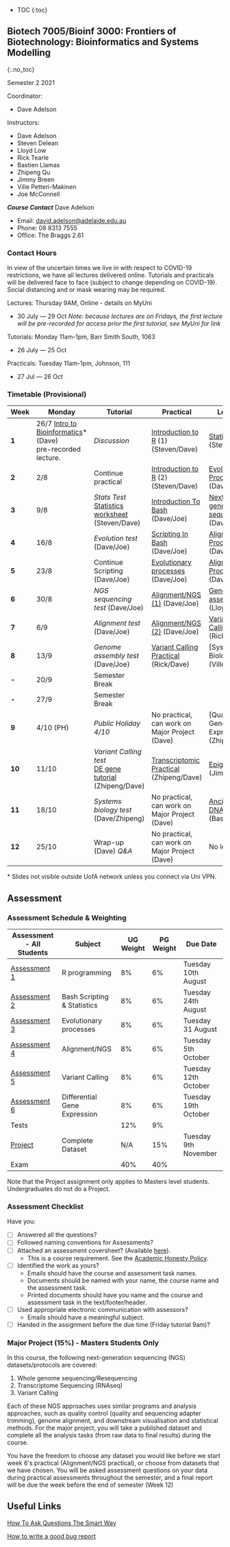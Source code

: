 * TOC
{:toc}

## Biotech 7005/Bioinf 3000: Frontiers of Biotechnology: Bioinformatics and Systems Modelling
{:.no_toc}

Semester 2 2021

Coordinator:
- Dave Adelson

Instructors:
- Dave Adelson
- Steven Delean 
- Lloyd Low 
- Rick Tearle 
- Bastien Llamas 
- Zhipeng Qu
- Jimmy Breen
- Ville Petteri-Makinen
- Joe McConnell

__*Course Contact*__
Dave Adelson
- Email: david.adelson@adelaide.edu.au
- Phone: 08 8313 7555
- Office: The Braggs 2.61

### Contact Hours
In view of the uncertain times we live in with respect to COVID-19 restrictions, we have all lectures delivered online. Tutorials and practicals will be delivered face to face (subject to change depending on COVID-19). Social distancing and or mask wearing may be required. 

Lectures: Thursday 9AM, Online - details on MyUni
- 30 July — 29 Oct *Note: because lectures are on Fridays, the first lecture will be pre-recorded for access prior the first tutorial, see MyUni for link*

Tutorials: Monday 11am-1pm, Barr Smith South, 1063
- 26 July — 25 Oct

Practicals: Tuesday 11am-1pm, Johnson, 111
- 27 Jul — 26 Oct

### Timetable (Provisional)

| **Week** | **Monday** |**Tutorial**         |**Practical**                                 | **Lecture**                              |
|----------|------------|---------------------|----------------------------------------------|------------------------------------------|
| **1**    | 26/7 [Intro to Bioinformatics][1]\* (Dave)<br>pre-recorded lecture.  | *Discussion* | [Introduction to R] (1) (Steven/Dave) |  [Statistics][2] (Steven)  |
| **2**    | 2/8        | Continue practical  | [Introduction to R] (2) (Steven/Dave)             | [Evolutionary Processes][3]\* (Dave)     |
| **3**    | 9/8        |  *Stats Test* <br> [Statistics worksheet] (Steven/Dave)                         | [Introduction To Bash] (Dave/Joe)     | [Next-generation sequencing][4]\*  (Dave)  |
| **4**    | 16/8       | *Evolution test* (Dave/Joe)   | [Scripting In Bash] (Dave/Joe)                   | [Alignment Process][5]\* (Dave)      | 
| **5**    | 23/8       | Continue Scripting (Dave/Joe) | [Evolutionary processes] (Dave/Joe)              | [Alignment Process][6]\* (Dave)            |   
| **6**    | 30/8       | *NGS sequencing test* (Dave/Joe)  |    [Alignment/NGS (1)] (Dave/Joe)             | [Genome assembly][8] (Lloyd)               |   
| **7**    | 6/9        |*Alignment test* (Dave/Joe)    | [Alignment/NGS (2)] (Dave/Joe)                   |       [Variant Calling][7] (Rick)         |
| **8**    | 13/9       |*Genome assembly test* (Dave/Joe)  |    [Variant Calling Practical][9] (Rick/Dave)  | [Systems Biology] (Ville)                | 
| **-**    | 20/9       | Semester Break      |                                              |                                          |
| **-**    | 27/9       | Semester Break      |                                              |                                          |
| **9**    | 4/10 (PH)  | *Public Holiday 4/10*|  No practical, can work on Major Project (Dave)   | [Quantifying Gene Expression] (Zhipeng))    | 
| **10**   | 11/10      | *Variant Calling test* <br> [DE gene tutorial] (Zhipeng/Dave) |   [Transcriptomic Practical] (Zhipeng/Dave)  |[Epigenetics][11]\* (Jimmy) |     
| **11**   | 18/10      | *Systems biology test* (Dave/Zhipeng) | No practical, can work on Major Project (Dave)  | [Ancient DNA][12]\* (Bastien)              | 
| **12**   | 25/10      | Wrap-up (Dave) *Q&A* |   No practical, can work on Major Project (Dave)  | No lecture                                 |


\* Slides not visible outside UofA network unless you connect via Uni VPN.

[1]: http://biotech7005.services.adelaide.edu.au/01-bioinformatics.slide
[2]: Lectures/02-statistics.html
[3]: http://biotech7005.services.adelaide.edu.au/03-evoprocess.slide
[4]: http://biotech7005.services.adelaide.edu.au/04-sequencing.slide
[5]: http://biotech7005.services.adelaide.edu.au/05-alignment.slide
[6]: http://biotech7005.services.adelaide.edu.au/05-alignment.slide
[7]: https://university-of-adelaide-bx-masters.github.io/BIOTECH-7005-BIOINF-3000/
[8]: https://university-of-adelaide-bx-masters.github.io/BIOTECH-7005-BIOINF-3000/
[9]: Practicals/VCF_Analysis/Week_8_Practical-VCF_Analysis.md
[10]: http://biotech7005.services.adelaide.edu.au/10-graphs.slide
[11]: http://biotech7005.services.adelaide.edu.au/09-epigenetics.slide
[//]: # (the following link needs to be updated)
[12]: https://university-of-adelaide-bx-masters.github.io/BIOTECH-7005-BIOINF-3000/

[Introduction to R]: Practicals/R_Practicals
[Introduction To Bash]: Practicals/Bash_Practicals/1_IntroBash.md
[Scripting In Bash]: Practicals/Bash_Practicals/2_BashScripting.md
[Evolutionary processes]: Practicals/evolutionary_prac/evolutionary.md
[Alignment/NGS (1)]: Practicals/NGS_Practicals/1_NGS_Practical1.md
[Alignment/NGS (2)]: Practicals/NGS_Practicals/2_NGS_Practical2.md
[Variant Calling practical]: Practicals/VCF_Analysis/Week_8_Practical-VCF_Analysis.md
[Graphical analyses]: https://github.com/kortschak/graphprac/
[DE gene tutorial]: DE_gene_tutorial/Tutorial_DE_Genes.html
[Statistics worksheet]: Tutorials/Wk2_Statistics.html
[Transcriptomic Practical]: Practicals/Transcriptome_Practical/Transcriptomic_Practical.html

## Assessment

### Assessment Schedule & Weighting

| **Assessment - All Students**                                               | **Subject**                 |  **UG Weight**  | **PG Weight** | **Due Date**          |
|--------------------------------------------------------------|-----------------------------|-----------------|------------|-----------------------|
| [Assessment 1](Assignments/Assignment1.md)                   | R programming               |  8%             | 6%         | Tuesday 10th August    |
| [Assessment 2](Assignments/Assignment2.md)                   | Bash Scripting & Statistics |  8%             | 6%         | Tuesday 24th August    |
| [Assessment 3](Practicals/evolutionary_prac/evolutionary.md) | Evolutionary processes      |  8%             | 6%         | Tuesday 31 August  |
| [Assessment 4](Assignments/Assignment4.md)                   | Alignment/NGS               |  8%             | 6%         | Tuesday 5th October |
| [Assessment 5](Assignments/Assignment5.md)                   | Variant Calling             |  8%             | 6%         | Tuesday 12th October |
| [Assessment 6](/Practicals/Transcriptomic_Practical.html)      | Differential Gene Expression|  8%             | 6%         | Tuesday 19th October   |
| Tests                                                        |                             |  12%            | 9%         |                       |
| [Project](Assignments/major_project_bogus.md)                      | Complete Dataset            |  N/A            | 15%        | Tuesday 9th November   |
| Exam                                                         |                             |  40%            | 40%        |                       |

Note that the Project assignment only applies to Masters level students. Undergraduates do not do a Project. 

### Assessment Checklist

Have you:

- [ ] Answered all the questions?
- [ ] Followed naming conventions for Assessments?
- [ ] Attached an assessment coversheet? (Available [here](COVERSHEET.md)).
	- This is a course requirement. See the [Academic Honesty Policy](http://www.adelaide.edu.au/policies/230/).
- [ ] Identified the work as yours?
	- Emails should have the course and assessment task names.
	- Documents should be named with your name, the course name and the assessment task.
	- Printed documents should have you name and the course and assessment task in the text/footer/header.
- [ ] Used appropriate electronic communication with assessors?
	- Emails should have a meaningful subject.
- [ ] Handed in the assignment before the due time (Friday tutorial 9am)?

### Major Project (15%) - Masters Students Only

In this course, the following next-generation sequencing (NGS) datasets/protocols are covered:

1. Whole genome sequencing/Resequencing
2. Transcriptome Sequencing (RNAseq)
3. Variant Calling

Each of these NGS approaches uses similar programs and analysis approaches, such as quality control (quality and sequencing adapter trimming), genome alignment, and downstream visualisation and statistical methods. For the major project, you will take a published dataset and complete all the analysis tasks (from raw data to final results) during the course.

You have the freedom to choose any dataset you would like before we start week 6's practical (Alignment/NGS practical), or choose from datasets that we have chosen. You will be asked assessment questions on your data during practical assessments throughout the semester, and a final report will be due the week before the end of semester (Week 12)

## Useful Links

[How To Ask Questions The Smart Way](http://www.catb.org/esr/faqs/smart-questions.html)

[How to write a good bug report](https://musescore.org/en/developers-handbook/how-write-good-bug-report-step-step-instructions)
